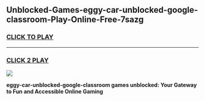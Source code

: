 
## Unblocked-Games-eggy-car-unblocked-google-classroom-Play-Online-Free-7sazg
<h3>
<a href="https://premium76.site?title=eggy-car-unblocked-google-classroom&ref=26A">CLICK TO PLAY</a></h3>
<hr>

<h3>
<a href="https://premium76.site?title=eggy-car-unblocked-google-classroom&ref=26A">CLICK 2 PLAY</a>
  
</h3>

<a href="https://premium76.site?title=eggy-car-unblocked-google-classroom&ref=26A"><img src="https://clearcache.store/games.png"></a>


**eggy-car-unblocked-google-classroom games unblocked: Your Gateway to Fun and Accessible Online Gaming**
